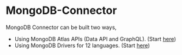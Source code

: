 # MongoDB-Connector

MongoDB Connector can be built two ways, 
 -  Using MongoDB Atlas APIs (Data API and GraphQL). (Start [here]())
 -  Using MongoDB Drivers for 12 languages. (Start [here]())
 
